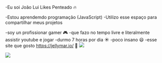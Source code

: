 -Eu soi João Lui Likes Penteado 🔥

-Estou aprendemdo programação (JavaScript)
-Utilizo esse espaço para compartilhar meus projetos

-soy un profissionar gamer 🎮
-que fazo no tempo livre e literalmente assistir youtube e jogar
-durmo 7 horas por dia ☀️
-poco insano 😃
-esse site que gosto https://jellymar.io/ 🤠
![](https://media.tenor.com/cTUIoT8MBCYAAAAC/joker.gif)


![](https://media.tenor.com/V3jMOsQC2O0AAAAi/joker-joker-movie.gif)


